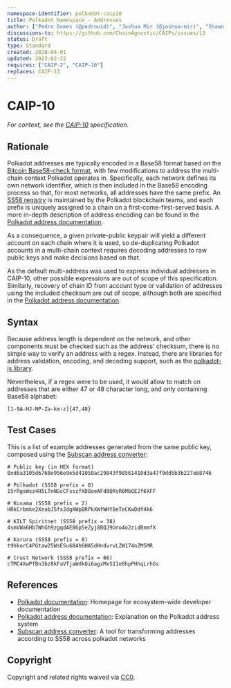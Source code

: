 ```yaml
---
namespace-identifier: polkadot-caip10
title: Polkadot Namespace - Addresses
author: ["Pedro Gomes (@pedrouid)", "Joshua Mir (@joshua-mir)", "Shawn Tabrizi (@shawntabrizi)", "Juan Caballero (@bumblefudge)", "Antonio Antonino (@ntn-x2)"]
discussions-to: https://github.com/ChainAgnostic/CAIPs/issues/13
status: Draft
type: Standard
created: 2020-04-01
updated: 2023-02-22
requires: ["CAIP-2", "CAIP-10"]
replaces: CAIP-13
---
```


# CAIP-10

*For context, see the [CAIP-10][] specification.*

## Rationale

Polkadot addresses are typically encoded in a Base58 format based on the [Bitcoin Base58-check format][], with few modifications to address the multi-chain context Polkadot operates in.
Specifically, each network defines its own network identifier, which is then included in the Base58 encoding process so that, for most networks, all addresses have the same prefix.
An [SS58 registry] is maintained by the Polkadot blockchain teams, and each prefix is uniquely assigned to a chain on a first-come-first-served basis.
A more in-depth description of address encoding can be found in the [Polkadot address documentation].

As a consequence, a given private-public keypair will yield a different account on each chain where it is used, so de-duplicating Polkadot accounts in a multi-chain context requires decoding addresses to raw public keys and make decisions based on that.

As the default multi-address was used to express individual addresses in CAIP-10, other possible expressions are out of scope of this specification.
Similarly, recovery of chain ID from account type or validation of addresses using the included checksum are out of scope, although both are specified in the [Polkadot address documentation][].

## Syntax

Because address length is dependent on the network, and other components must be checked such as the address' checksum, there is no simple way to verify an address with a regex.
Instead, there are libraries for address validation, encoding, and decoding support, such as the [polkadot-js library].

Nevertheless, if a regex were to be used, it would allow to match on addresses that are either 47 or 48 character long, and only containing Base58 alphabet:

```
[1-9A-HJ-NP-Za-km-z]{47,48}
```

## Test Cases

This is a list of example addresses generated from the same public key, composed using the [Subscan address converter][]:

```
# Public key (in HEX format)
0xd6a3105d6768e956e9e5d41050ac29843f98561410d3a47f9dd5b3b227ab8746

# Polkadot (SS58 prefix = 0)
15rRgsWxz4H5LTnNGcCFsszfXD8oeAFd8QRsR6MbQE2f6XFF

# Kusama (SS58 prefix = 2)
HRkCrbmke2XeabJ5fxJdgXWpBRPkXWfWHY8eTeCKwDdf4k6

# KILT Spiritnet (SS58 prefix = 38)
4smVWa6Hb7WhGh9zgqdAE86p5eZyj8BQJ9Uro4o2zidBnmfX

# Karura (SS58 prefix = 8)
t9hkorC4PGtaw25WsESu684h6HA5dHndvrvLZW174nZM5MR

# Crust Network (SS58 prefix = 66)
cTMC4XwPfBn3bz8kFaVTjaWdkQi6agzMxS11e8hpPHhqLrhGs
```

## References

- [Polkadot documentation][]: Homepage for ecosystem-wide developer documentation
- [Polkadot address documentation][]: Explanation on the Polkadot address system
- [Subscan address converter][]: A tool for transforming addresses according to SS58 across polkadot networks

[CAIP-10]: https://github.com/ChainAgnostic/CAIPs/blob/master/CAIPs/caip-10.md
[Bitcoin Base58-check format]: [https://en.bitcoin.it/wiki/Base58Check_encoding
[SS58 registry]: https://github.com/paritytech/ss58-registry
[Polkadot address documentation]: https://docs.substrate.io/reference/address-formats/
[polkadot-js library]: https://polkadot.js.org/docs/util-crypto/examples/validate-address/
[Polkadot documentation]: https://wiki.polkadot.network/
[Polkadot identity system]: https://wiki.polkadot.network/docs/learn-identity
[Subscan address converter]: https://polkadot.subscan.io/tools/ss58_transform?

## Copyright

Copyright and related rights waived via [CC0](https://creativecommons.org/publicdomain/zero/1.0/).
